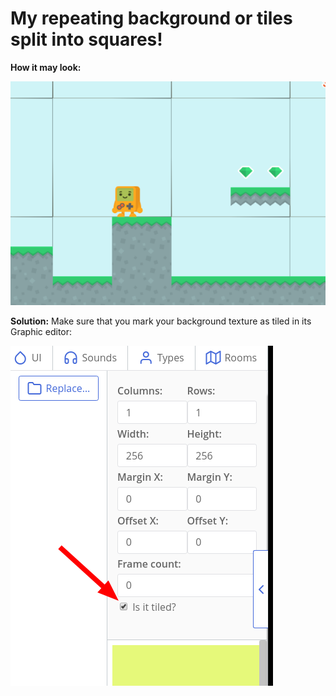 # My repeating background or tiles split into squares!

**How it may look:**

![](./images/ts_TearedBackgroundExample.png)

**Solution:** Make sure that you mark your background texture as tiled in its Graphic editor:

![](./images/ts_TearedBackground.png)